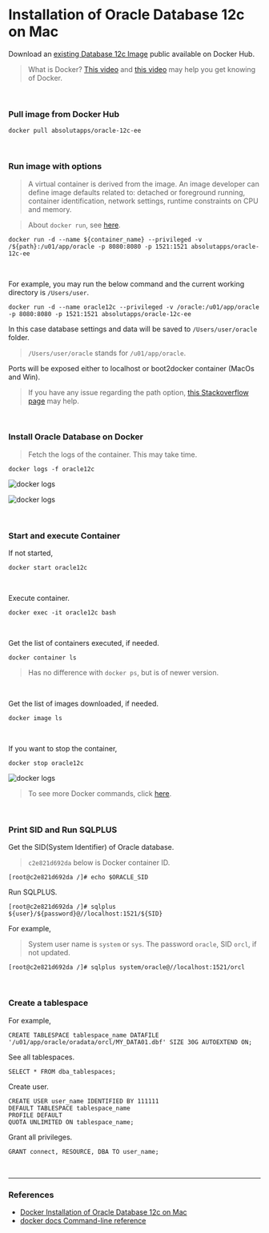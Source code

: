# Installation of Oracle Database 12c on Mac

Download an [existing Database 12c Image](https://hub.docker.com/r/absolutapps/oracle-12c-ee) public available on Docker Hub.

> What is Docker? [This video](https://www.youtube.com/watch?v=tPjpcsgxgWc) and [this video](https://www.youtube.com/watch?v=chnCcGCTyBg) may help you get knowing of Docker.

<br>

### Pull image from Docker Hub

```
docker pull absolutapps/oracle-12c-ee
```

<br>

### Run image with options

> A virtual container is derived from the image. An image developer can define image defaults related to: detached or foreground running, container identification, network settings, runtime constraints on CPU and memory.

> About `docker run`, see [here](https://docs.docker.com/engine/reference/run/).

```
docker run -d --name ${container_name} --privileged -v /${path}:/u01/app/oracle -p 8080:8080 -p 1521:1521 absolutapps/oracle-12c-ee
```

<br>

For example, you may run the below command and the current working directory is `/Users/user`.

```
docker run -d --name oracle12c --privileged -v /oracle:/u01/app/oracle -p 8080:8080 -p 1521:1521 absolutapps/oracle-12c-ee
```

In this case database settings and data will be saved to `/Users/user/oracle` folder.

> `/Users/user/oracle` stands for `/u01/app/oracle`.

Ports will be exposed either to localhost or boot2docker container (MacOs and Win).

> If you have any issue regarding the path option, [this Stackoverflow page](https://stackoverflow.com/questions/45122459/docker-mounts-denied-the-paths-are-not-shared-from-os-x-and-are-not-known) may help.

<br>

### Install Oracle Database on Docker

> Fetch the logs of the container. This may take time.

```
docker logs -f oracle12c
```

![docker logs](./../../img/dockerLogs1.png)

![docker logs](./../../img/dockerLogs2.png)

<br>

### Start and execute Container

If not started,

```
docker start oracle12c
```

<br>

Execute container.

```
docker exec -it oracle12c bash
```

<br>

Get the list of containers executed, if needed.

```
docker container ls
```

> Has no difference with `docker ps`, but is of newer version.

<br>

Get the list of images downloaded, if needed.

```
docker image ls
```

<br>

If you want to stop the container,

```
docker stop oracle12c
```

![docker logs](./../../img/dockerLogs3.png)

> To see more Docker commands, click [here](https://docs.docker.com/engine/reference/run/).

<br>

### Print SID and Run SQLPLUS

Get the SID(System Identifier) of Oracle database.

> `c2e821d692da` below is Docker container ID.

```
[root@c2e821d692da /]# echo $ORACLE_SID
```

Run SQLPLUS.

```
[root@c2e821d692da /]# sqlplus ${user}/${password}@//localhost:1521/${SID}
```

For example,

> System user name is `system` or `sys`. The password `oracle`, SID `orcl`, if not updated.

```
[root@c2e821d692da /]# sqlplus system/oracle@//localhost:1521/orcl
```

<br>

### Create a tablespace

For example,

```
CREATE TABLESPACE tablespace_name DATAFILE '/u01/app/oracle/oradata/orcl/MY_DATA01.dbf' SIZE 30G AUTOEXTEND ON;
```

See all tablespaces.

```
SELECT * FROM dba_tablespaces;
```

Create user.

```
CREATE USER user_name IDENTIFIED BY 111111
DEFAULT TABLESPACE tablespace_name
PROFILE DEFAULT
QUOTA UNLIMITED ON tablespace_name;
```

Grant all privileges.

```
GRANT connect, RESOURCE, DBA TO user_name;
```

<br>

---

### References

- [Docker Installation of Oracle Database 12c on Mac](https://oraclespin.com/2018/03/30/docker-installation-of-oracle-database-12c-on-mac/)
- [docker docs Command-line reference](https://docs.docker.com/engine/reference/run/)
